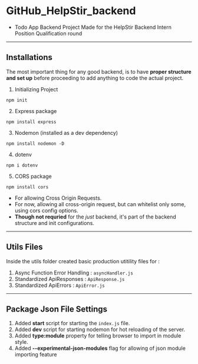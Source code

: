 # GitHub_HelpStir_backend

- Todo App Backend Project Made for the HelpStir Backend Intern Position Qualification round

---

## Installations 

The most important thing for any good backend, is to have **proper structure and set up** before proceeding to add anything to code the actual project.

1. Initializing Project
```
npm init
```

2. Express package
```
npm install express
```

3. Nodemon (installed as a dev dependency)
```
npm install nodemon -D
```

4. dotenv
```
npm i dotenv
```

5. CORS package
```
npm install cors
```
- For allowing Cross Origin Requests. 
- For now, allowing all cross-origin request, but can whitelist only some, using cors config options.
- **Though not requried** for the *just* backend, it's part of the backend structure and init configurations.

--- 

## Utils Files

Inside the utils folder created basic production utitility files for : 
1. Async Function Error Handling : `asyncHandler.js`
2. Standardized ApiResponses : `ApiResponse.js`
3. Standardized ApiErrors : `ApiError.js`

---

## Package Json File Settings

1. Added **start** script for starting the `index.js` file.
2. Added **dev** script for starting nodemon for hot reloading of the server.
3. Added **type:module** property for telling browser to import in module style.
4. Added **--experimental-json-modules** flag for allowing of json module importing feature